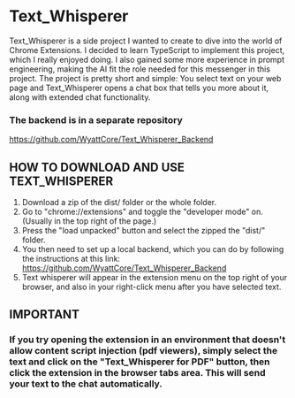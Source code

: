 # Text_Whisperer

Text_Whisperer is a side project I wanted to create to dive into the world of Chrome Extensions. I decided to learn TypeScript to implement this project, which I really enjoyed doing. I also gained some more experience in prompt engineering, making the AI fit the role needed for this messenger in this project. The project is pretty short and simple: You select text on your web page and Text_Whisperer opens a chat box that tells you more about it, along with extended chat functionality.

### The backend is in a separate repository

https://github.com/WyattCore/Text_Whisperer_Backend


## HOW TO DOWNLOAD AND USE TEXT_WHISPERER

1) Download a zip of the dist/ folder or the whole folder.
2) Go to "chrome://extensions" and toggle the "developer mode" on. (Usually in the top right of the page.)
3) Press the "load unpacked" button and select the zipped the "dist/" folder.
4) You then need to set up a local backend, which you can do by following the instructions at this link: https://github.com/WyattCore/Text_Whisperer_Backend
5) Text whisperer will appear in the extension menu on the top right of your browser, and also in your right-click menu after you have selected text.

## IMPORTANT

### If you try opening the extension in an environment that doesn't allow content script injection (pdf viewers), simply select the text and click on the "Text_Whisperer for PDF" button, then click the extension in the browser tabs area. This will send your text to the chat automatically.
